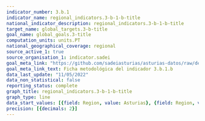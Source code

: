 ```yaml
---
indicator_number: 3.b.1
indicator_name: regional_indicators.3-b-1-b-title
national_indicator_description: regional_indicators.3-b-1-b-title
target_name: global_targets.3-b-title
goal_name: global_goals.3-title
computation_units: units.PT
national_geographical_coverage: regional
source_active_1: true
source_organisation_1: indicator.sadei
goal_meta_link: "https://github.com/sadeiasturias/asturias-datos/raw/develop/descargas/metodologia/3.b.1.b.pdf"
goal_meta_link_text: Ficha metodológica del indicador 3.b.1.b
data_last_update: "11/05/2022"
data_non_statistical: false
reporting_status: complete
graph_title: regional_indicators.3-b-1-b-title
graph_type: line
data_start_values: [{field: Region, value: Asturias}, {field: Region, value: España}]
precision: [{decimals: 2}]
---
```


